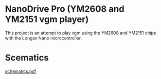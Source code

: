 # NanoDrive Pro (YM2608 and YM2151 vgm player)

This project is an attempt to play vgm using the YM2608 and YM2151 chips with the Longan Nano microcontroller.

# Scematics

[schematics.pdf](https://github.com/Fujix1/NanoDrive-PRO/files/10721268/schematics.pdf)
